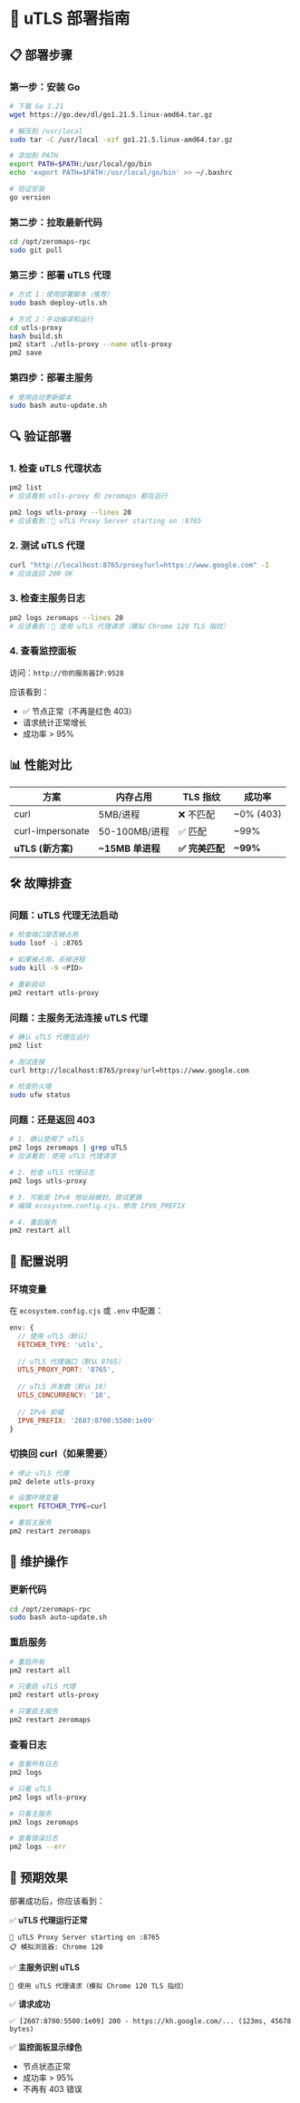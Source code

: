 # 🚀 uTLS 部署指南

## 📋 部署步骤

### 第一步：安装 Go

```bash
# 下载 Go 1.21
wget https://go.dev/dl/go1.21.5.linux-amd64.tar.gz

# 解压到 /usr/local
sudo tar -C /usr/local -xzf go1.21.5.linux-amd64.tar.gz

# 添加到 PATH
export PATH=$PATH:/usr/local/go/bin
echo 'export PATH=$PATH:/usr/local/go/bin' >> ~/.bashrc

# 验证安装
go version
```

### 第二步：拉取最新代码

```bash
cd /opt/zeromaps-rpc
sudo git pull
```

### 第三步：部署 uTLS 代理

```bash
# 方式 1：使用部署脚本（推荐）
sudo bash deploy-utls.sh

# 方式 2：手动编译和运行
cd utls-proxy
bash build.sh
pm2 start ./utls-proxy --name utls-proxy
pm2 save
```

### 第四步：部署主服务

```bash
# 使用自动更新脚本
sudo bash auto-update.sh
```

## 🔍 验证部署

### 1. 检查 uTLS 代理状态

```bash
pm2 list
# 应该看到 utls-proxy 和 zeromaps 都在运行

pm2 logs utls-proxy --lines 20
# 应该看到：🚀 uTLS Proxy Server starting on :8765
```

### 2. 测试 uTLS 代理

```bash
curl "http://localhost:8765/proxy?url=https://www.google.com" -I
# 应该返回 200 OK
```

### 3. 检查主服务日志

```bash
pm2 logs zeromaps --lines 20
# 应该看到：🔧 使用 uTLS 代理请求（模拟 Chrome 120 TLS 指纹）
```

### 4. 查看监控面板

访问：`http://你的服务器IP:9528`

应该看到：
- ✅ 节点正常（不再是红色 403）
- 请求统计正常增长
- 成功率 > 95%

## 📊 性能对比

| 方案 | 内存占用 | TLS 指纹 | 成功率 |
|------|----------|----------|--------|
| curl | 5MB/进程 | ❌ 不匹配 | ~0% (403) |
| curl-impersonate | 50-100MB/进程 | ✅ 匹配 | ~99% |
| **uTLS (新方案)** | **~15MB 单进程** | **✅ 完美匹配** | **~99%** |

## 🛠️ 故障排查

### 问题：uTLS 代理无法启动

```bash
# 检查端口是否被占用
sudo lsof -i :8765

# 如果被占用，杀掉进程
sudo kill -9 <PID>

# 重新启动
pm2 restart utls-proxy
```

### 问题：主服务无法连接 uTLS 代理

```bash
# 确认 uTLS 代理在运行
pm2 list

# 测试连接
curl http://localhost:8765/proxy?url=https://www.google.com

# 检查防火墙
sudo ufw status
```

### 问题：还是返回 403

```bash
# 1. 确认使用了 uTLS
pm2 logs zeromaps | grep uTLS
# 应该看到：使用 uTLS 代理请求

# 2. 检查 uTLS 代理日志
pm2 logs utls-proxy

# 3. 可能是 IPv6 地址段被封，尝试更换
# 编辑 ecosystem.config.cjs，修改 IPV6_PREFIX

# 4. 重启服务
pm2 restart all
```

## 🔧 配置说明

### 环境变量

在 `ecosystem.config.cjs` 或 `.env` 中配置：

```javascript
env: {
  // 使用 uTLS（默认）
  FETCHER_TYPE: 'utls',
  
  // uTLS 代理端口（默认 8765）
  UTLS_PROXY_PORT: '8765',
  
  // uTLS 并发数（默认 10）
  UTLS_CONCURRENCY: '10',
  
  // IPv6 前缀
  IPV6_PREFIX: '2607:8700:5500:1e09'
}
```

### 切换回 curl（如果需要）

```bash
# 停止 uTLS 代理
pm2 delete utls-proxy

# 设置环境变量
export FETCHER_TYPE=curl

# 重启主服务
pm2 restart zeromaps
```

## 📝 维护操作

### 更新代码

```bash
cd /opt/zeromaps-rpc
sudo bash auto-update.sh
```

### 重启服务

```bash
# 重启所有
pm2 restart all

# 只重启 uTLS 代理
pm2 restart utls-proxy

# 只重启主服务
pm2 restart zeromaps
```

### 查看日志

```bash
# 查看所有日志
pm2 logs

# 只看 uTLS
pm2 logs utls-proxy

# 只看主服务
pm2 logs zeromaps

# 查看错误日志
pm2 logs --err
```

## 🎯 预期效果

部署成功后，你应该看到：

✅ **uTLS 代理运行正常**
```
🚀 uTLS Proxy Server starting on :8765
📋 模拟浏览器: Chrome 120
```

✅ **主服务识别 uTLS**
```
🔧 使用 uTLS 代理请求（模拟 Chrome 120 TLS 指纹）
```

✅ **请求成功**
```
✅ [2607:8700:5500:1e09] 200 - https://kh.google.com/... (123ms, 45678 bytes)
```

✅ **监控面板显示绿色**
- 节点状态正常
- 成功率 > 95%
- 不再有 403 错误

